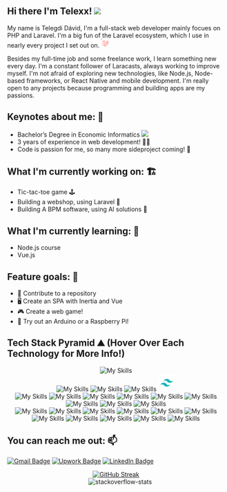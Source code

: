 ## Hi there I'm Telexx! <img src="https://media.tenor.com/AUHgwWxTw14AAAAi/dm4uz3-foekoe.gif" width="25">


My name is Telegdi Dávid, I'm a full-stack web developer mainly focues on PHP and Laravel. I'm a big fun of the Laravel ecosystem, which I use in nearly every project I set out on. <svg xmlns="http://www.w3.org/2000/svg" width="20" height="20" fill="none" viewBox="0 0 256 256"><rect width="20" height="20" fill="#242938" rx="60"/><path fill="#FF2D20" fill-rule="evenodd" d="M215.846 78.3138C215.91 78.5572 215.944 78.8083 215.944 79.0605V118.26C215.944 118.763 215.813 119.257 215.565 119.692C215.316 120.128 214.958 120.489 214.528 120.739L182.082 139.681V177.226C182.082 178.248 181.547 179.191 180.673 179.706L112.945 219.241C112.79 219.33 112.621 219.387 112.452 219.448C112.388 219.47 112.329 219.509 112.262 219.527C111.788 219.653 111.291 219.653 110.817 219.527C110.74 219.505 110.669 219.462 110.595 219.434C110.44 219.377 110.278 219.327 110.13 219.241L42.4164 179.706C41.9862 179.455 41.6288 179.094 41.3801 178.659C41.1314 178.224 41.0003 177.729 41 177.226V59.6288C41 59.3715 41.0352 59.1214 41.0986 58.8785C41.1198 58.7963 41.1691 58.7213 41.1973 58.6391C41.2501 58.4891 41.2995 58.3355 41.377 58.1961C41.4298 58.1032 41.5073 58.0282 41.5708 57.9425C41.6518 57.8281 41.7258 57.7102 41.8209 57.6102C41.9019 57.528 42.0076 57.4673 42.0993 57.3959C42.2014 57.3101 42.293 57.2172 42.4093 57.1493H42.4128L76.2714 37.3818C76.7001 37.1317 77.1861 37 77.6807 37C78.1753 37 78.6613 37.1317 79.09 37.3818L112.949 57.1493H112.956C113.068 57.2208 113.164 57.3101 113.266 57.3923C113.357 57.4637 113.459 57.528 113.54 57.6066C113.639 57.7102 113.71 57.8281 113.794 57.9425C113.854 58.0282 113.935 58.1032 113.984 58.1961C114.065 58.339 114.111 58.4891 114.168 58.6391C114.196 58.7213 114.245 58.7963 114.266 58.8821C114.331 59.1255 114.364 59.3766 114.365 59.6288V133.079L142.579 116.606V79.0569C142.579 78.8068 142.614 78.5531 142.678 78.3138C142.703 78.228 142.748 78.153 142.777 78.0708C142.833 77.9208 142.882 77.7672 142.96 77.6278C143.013 77.5349 143.09 77.4599 143.15 77.3742C143.235 77.2598 143.305 77.1419 143.404 77.0419C143.485 76.9597 143.587 76.899 143.679 76.8275C143.784 76.7418 143.876 76.6489 143.989 76.581H143.993L177.855 56.8135C178.283 56.563 178.769 56.4311 179.264 56.4311C179.759 56.4311 180.245 56.563 180.673 56.8135L214.532 76.581C214.652 76.6525 214.743 76.7418 214.849 76.824C214.937 76.8954 215.039 76.9597 215.12 77.0383C215.219 77.1419 215.289 77.2598 215.374 77.3742C215.437 77.4599 215.515 77.5349 215.564 77.6278C215.645 77.7672 215.691 77.9208 215.747 78.0708C215.779 78.153 215.825 78.228 215.846 78.3138H215.846ZM210.3 116.606V84.0086L198.451 90.9253L182.082 100.482V133.079L210.303 116.606H210.3ZM176.441 175.572V142.954L160.34 152.279L114.361 178.888V211.813L176.441 175.572ZM46.6443 64.5769V175.572L108.717 211.81V178.891L76.289 160.281L76.2784 160.274L76.2643 160.267C76.1551 160.203 76.0635 160.11 75.9613 160.031C75.8732 159.96 75.7711 159.903 75.6936 159.824L75.6866 159.814C75.595 159.724 75.5315 159.614 75.454 159.513C75.3835 159.417 75.299 159.335 75.2426 159.235L75.2386 159.224C75.1752 159.117 75.1364 158.988 75.0906 158.867C75.0448 158.76 74.9849 158.66 74.9568 158.545V158.541C74.9216 158.406 74.9145 158.263 74.9004 158.123C74.8863 158.016 74.8581 157.909 74.8581 157.802V157.795V81.0505L58.493 71.49L46.6443 64.5805V64.5769ZM77.6842 43.1624L49.4735 59.6288L77.6772 76.0951L105.884 59.6252L77.6772 43.1624H77.6842ZM92.3551 145.926L108.721 136.373V64.5769L96.8719 71.4936L80.5029 81.0504V152.847L92.3551 145.926ZM179.264 62.5941L151.056 79.0605L179.264 95.5268L207.467 79.0569L179.264 62.5941ZM176.441 100.482L160.072 90.9253L148.224 84.0086V116.606L164.589 126.159L176.441 133.079V100.482ZM111.536 173.94L152.909 149.988L173.591 138.02L145.405 121.564L112.952 140.51L83.3743 157.777L111.536 173.94Z" clip-rule="evenodd"/></svg>

Besides my full-time job and some freelance work, I learn something new every day. I'm a constant follower of Laracasts, always working to improve myself. I'm not afraid of exploring new technologies, like Node.js, Node-based frameworks, or React Native and mobile development. I'm really open to any projects because programming and building apps are my passions.

## Keynotes about me: 📌

- Bachelor’s Degree in Economic Informatics <img src="https://media.tenor.com/0ENB5HuTH0gAAAAi/trophy-beker.gif" width="25">
- 3️ years of experience in web development! 👨‍💻
- Code is passion for me, so many more sideproject coming! 🌱

## What I'm currently working on: 🏗️

- Tic-tac-toe game 🕹️
- Building a webshop, using Laravel 🏪
- Building A BPM software, using AI solutions 🤖

## What I'm currently learning: 📖

- Node.js course
- Vue.js

## Feature goals: 🎯

- 🌟 Contribute to a repository
- 🖥️ Create an SPA with Inertia and Vue
- 🎮 Create a web game!
- 🔌 Try out an Arduino or a Raspberry Pi!

## Tech Stack Pyramid ⛰️ (Hover Over Each Technology for More Info!)

<div>
    <div align="center">
        <img src="https://skillicons.dev/icons?i=laravel&theme=dark" alt="My Skills" width="40px" height="40px" title="Top Tier 🌟 Laravel 🌟 The Most Important Technology in My Stack 🌟 Absolutely GameChanger"/>
    </div>
    <div align="center">
        <img src="https://github.com/user-attachments/assets/3361b981-3236-48a2-a5d4-5699eb109112" alt="My Skills" width="40px" height="40px" title="Tier 2 ⚙️ Livewire ⚙️ The Best What I Can Wish as a Full-Stack Developer"/>
        <img src="https://skillicons.dev/icons?i=alpinejs&theme=dark" alt="My Skills"  width="40px" height="40px" title="Tier 2 ⚙️ Alpine.js ⚙️ With Alpine.js and Livewire, There Are No Limits to My Creativity!"/>
        <img src="https://skillicons.dev/icons?i=vue&theme=dark" alt="My Skills"  width="40px" height="40px" title="Tier 2 ⚙️ Vue.js ⚙️ The Framework I Rely On for Building Dynamic SPAs"/>
        <img src="/assets/tailwindcss.png" alt="My Skills" height="40px" width="40px" title="Tier 2 ⚙️ Tailwind CSS ⚙️ The Foundation of All My Designs"
    </div>
    <div align="center">
        <img src="https://skillicons.dev/icons?i=css&theme=dark" alt="My Skills"  width="40px" height="40px" title="Tier 3 🧱 CSS 🧱 Like a Brick in the House"/>    
        <img src="https://skillicons.dev/icons?i=html&theme=dark" alt="My Skills"  width="40px" height="40px" title="Tier 3 🧱 HTML 🧱 Like a Brick in the House"/>
        <img src="https://skillicons.dev/icons?i=mysql&theme=dark" alt="My Skills"  width="40px" height="40px" title="Tier 3 🧱 MySQL 🧱 Like a Brick in the House"/>
        <img src="https://skillicons.dev/icons?i=js&theme=dark" alt="My Skills"  width="40px" height="40px" title="Tier 3 🧱 JavaScript 🧱 Like a Brick in the House"/>
        <img src="https://skillicons.dev/icons?i=php&theme=dark" alt="My Skills"  width="40px" height="40px" title="Tier 3 🧱 PHP 🧱 Like a Brick in the House"/>
        <img src="https://skillicons.dev/icons?i=github&theme=dark" alt="My Skills"  width="40px" height="40px" title="Tier 3 🧱 GitHub 🧱 Like a Brick in the House"/>
        <img src="https://skillicons.dev/icons?i=phpstorm&theme=dark" alt="My Skills"  width="40px" height="40px" title="Tier 3 🧱 PHPStorm 🧱 Like a Brick in the House"/>
        <img src="https://skillicons.dev/icons?i=windows&theme=dark" alt="My Skills"  width="40px" height="40px" title="Tier 3 🧱 Windows 🧱 Like a Brick in the House"/>
         <img src="https://skillicons.dev/icons?i=docker&theme=dark" alt="My Skills"  width="40px" height="40px" title="Tier 3 🧱 Docker 🧱 Like a Brick in the House"/>
    </div>
    <div align="center">
        <img src="https://skillicons.dev/icons?i=react&theme=dark" alt="My Skills"  width="40px" height="40px" title="Tier 4 🛠️ React 🛠️ Useful Knowledge for Special Situations"/>
        <img src="https://skillicons.dev/icons?i=arch&theme=dark" alt="My Skills"  width="40px" height="40px" title="Tier 4 🛠️ Arch Linux 🛠️ Useful Knowledge for Special Situations"/>
        <img src="https://skillicons.dev/icons?i=bootstrap&theme=dark" alt="My Skills"  width="40px" height="40px" title="Tier 4 🛠️ Bootstrap 🛠️ Useful Knowledge for Special Situations"/>
        <img src="https://skillicons.dev/icons?i=stackoverflow&theme=dark" alt="My Skills"  width="40px" height="40px" title="Tier 4 🛠️ StackoverFlow 🛠️ Useful Knowledge for Special Situations"/>
        <img src="https://skillicons.dev/icons?i=cs&theme=dark" alt="My Skills"  width="40px" height="40px" title="Tier 4 🛠️ C# 🛠️ Useful Knowledge for Special Situations"/>
        <img src="https://skillicons.dev/icons?i=linux&theme=dark" alt="My Skills"  width="40px" height="40px" title="Tier 4 🛠️ Linux 🛠️ Useful Knowledge for Special Situations"/>
        <img src="https://skillicons.dev/icons?i=c&theme=dark" alt="My Skills"  width="40px" height="40px" title="Tier 4 🛠️ C 🛠️ Useful Knowledge for Special Situations"/>
        <img src="https://skillicons.dev/icons?i=nodejs&theme=dark" alt="My Skills"  width="40px" height="40px" title="Tier 4 🛠️ NodeJs 🛠️ Useful Knowledge for Special Situations"/>
        <img src="https://skillicons.dev/icons?i=npm&theme=dark" alt="My Skills"  width="40px" height="40px" title="Tier 4 🛠️ NPM 🛠️ Useful Knowledge for Special Situations"/>
        <img src="https://skillicons.dev/icons?i=postman&theme=dark" alt="My Skills"  width="40px" height="40px" title="Tier 4 🛠️ Postman 🛠️ Useful Knowledge for Special Situations"/>
        <img src="https://skillicons.dev/icons?i=vscode&theme=dark" alt="My Skills"  width="40px" height="40px" title="Tier 4 🛠️ VSCode 🛠️ Useful Knowledge for Special Situations"/>
    </div>
</div>

## You can reach me out: 📫

[![Gmail Badge](https://img.shields.io/badge/-Gmail-c14438?style=for-the-badge&logo=Gmail&logoColor=white)](mailto:telegdi.david12@gmail.com)
[![Upwork Badge](https://img.shields.io/badge/Upwork-darkgreen?style=for-the-badge&logo=Upwork&logoColor=white)](https://www.upwork.com/freelancers/~01f893ba367c73dfa3)
[![LinkedIn Badge](https://img.shields.io/badge/LinkedIn-0077B5?style=for-the-badge&logo=linkedin&logoColor=white)](https://www.linkedin.com/in/telegdi-david-4b29a428a)
<div align="center">
  <a href="https://git.io/streak-stats">
    <img src="https://streak-stats.demolab.com/?user=Telexx12&exclude_days=Sun%2CSat" alt="GitHub Streak">
  </a>
</div>

<div align="center">
    &nbsp;&nbsp;&nbsp;&nbsp;&nbsp;<img src="https://github-stackoverflow-readme.vercel.app/?userId=19615291" alt="stackoverflow-stats">
</div>
<!--**Telexx12/Telexx12** is a ✨ _special_ ✨ repository because its `README.md` (this file) appears on your GitHub profile.

Here are some ideas to get you started:

- 🔭 I’m currently working on ...
- 🌱 I’m currently learning ...
- 👯 I’m looking to collaborate on ...
- 🤔 I’m looking for help with ...
- 💬 Ask me about ...
-  How to reach me: ...
- 😄 Pronouns: ...
- ⚡ Fun fact: ...
  -->
